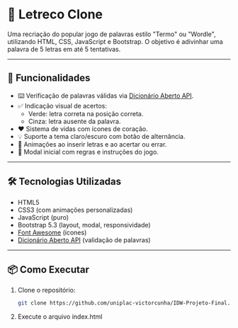# 🎯 Letreco Clone

Uma recriação do popular jogo de palavras estilo "Termo" ou "Wordle", utilizando HTML, CSS, JavaScript e Bootstrap. O objetivo é adivinhar uma palavra de 5 letras em até 5 tentativas.

---

## 🚀 Funcionalidades

- ⌨️ Verificação de palavras válidas via [Dicionário Aberto API](https://api.dicionario-aberto.net/).
- ✅ Indicação visual de acertos:
  - Verde: letra correta na posição correta.
  - Cinza: letra ausente da palavra.
- ❤️ Sistema de vidas com ícones de coração.
- 💡 Suporte a tema claro/escuro com botão de alternância.
- 🎨 Animações ao inserir letras e ao acertar ou errar.
- 📜 Modal inicial com regras e instruções do jogo.

---

## 🛠️ Tecnologias Utilizadas

- HTML5
- CSS3 (com animações personalizadas)
- JavaScript (puro)
- Bootstrap 5.3 (layout, modal, responsividade)
- [Font Awesome](https://fontawesome.com) (ícones)
- [Dicionário Aberto API](https://dicionario-aberto.net/) (validação de palavras)

---

## 📦 Como Executar

1. Clone o repositório:
   ```bash
   git clone https://github.com/uniplac-victorcunha/IDW-Projeto-Final.git
2. Execute o arquivo index.html